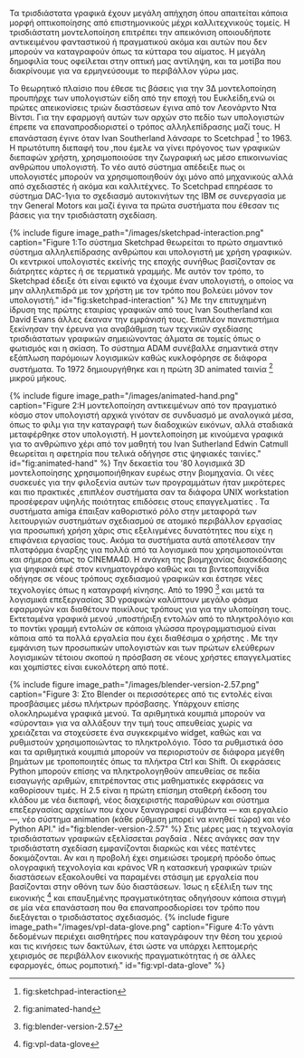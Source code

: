 Τα τρισδιάστατα γραφικά έχουν μεγάλη απήχηση  όπου απαιτείται κάποια μορφή οπτικοποίησης από επιστημονικούς μέχρι καλλιτεχνικούς τομείς. Η τρισδιάστατη μοντελοποίηση επιτρέπει την απεικόνιση οποιουδήποτε αντικειμένου φανταστικού ή πραγματικού ακόμα και αυτών που δεν μπορούν να καταγραφούν όπως τα κύτταρα του αίματος. Η μεγάλη δημοφιλία τους οφείλεται στην οπτική μας αντίληψη, και τα μοτίβα που διακρίνουμε για να ερμηνεύσουμε το περιβάλλον γύρω μας.

Το θεωρητικό πλαίσιο που έθεσε τις βάσεις για την 3Δ μοντελοποίηση προυπήρχε των υπολογιστών είδη από την εποχή του Ευκλείδη,ενώ οι πρώτες απεικονίσεις τριών διαστάσεων έγινα από τον Λεονάρντο Ντα Βίντσι. Για την εφαρμογή αυτών των αρχών στο πεδίο των υπολογιστών έπρεπε να επαναπροσδιοριστεί ο τρόπος αλληλεπίδρασης μαζί τους.  Η επανάσταση έγινε όταν Ivan Southerland  λάνσαρε το Scetchpad [^1] το 1963. Η πρωτότυπη διεπαφή του ,που έμελε να γίνει πρόγονος των γραφικών διεπαφών χρήστη, χρησιμοποιούσε την ζωγραφική ως μέσο επικοινωνίας ανθρώπου υπολογιστή. Το νέο αυτό σύστημα απέδειξε πως οι υπολογιστές μπορούν να χρησιμοποιηθούν όχι μόνο από μηχανικούς αλλά από σχεδιαστές ή ακόμα και καλλιτέχνες. Το Scetchpad επηρέασε το σύστημα  DAC-1για το σχεδιασμό αυτοκινήτων της IBM σε συνεργασία με την General Motors και μαζί έγινα τα πρώτα συστήματα που έθεσαν τις βάσεις για την τρισδιάστατη σχεδίαση.

{% include figure image_path="/images/sketchpad-interaction.png" caption="Figure 1:Το σύστημα Sketchpad θεωρείται το πρώτο σημαντικό σύστημα αλληλεπίδρασης ανθρώπου και υπολογιστή με χρήση γραφικών. Οι κεντρικοί υπολογιστές εκείνής της εποχής συνήθως βασίζονταν σε διάτρητες κάρτες ή σε τερματικά γραμμής. Με αυτόν τον τρόπο, το Sketchpad έδειξε ότι είναι εφικτό να έχουμε έναν υπολογιστή, ο οποίος να μην αλληλεπιδρά με τον χρήστη με τον τρόπο που βολεύει μόνον τον υπολογιστή." id="fig:sketchpad-interaction" %}
Με την επιτυχημένη ίδρυση της πρώτης εταιρίας γραφικών από τους Ivan Southerland  και David Evans άλλες έκαναν την εμφάνισή τους. Επιπλέον πανεπιστήμια ξεκίνησαν την έρευνα για αναβάθμιση των τεχνικών σχεδίασης τρισδιάστατων γραφικών σημειώνοντας άλματα σε τομείς όπως ο φωτισμός και η σκίαση. Το σύστημα ADAM συνέβαλλε σημαντικά στην εξάπλωση παρόμοιων λογισμικών καθώς κυκλοφόρησε σε διάφορα συστήματα. Το 1972 δημιουργήθηκε και η πρώτη 3D animated ταινία [^2] μικρού μήκους.

{% include figure image_path="/images/animated-hand.png" caption="Figure 2:Η μοντελοποίηση αντικειμένων από τον πραγματικό κόσμο στον υπολογιστή αρχικά γινόταν σε συνδυασμό με αναλογικά μέσα, όπως το φιλμ για την καταγραφή των διαδοχικών εικόνων, αλλά σταδιακά μεταφέρθηκε στον υπολογιστή. Η μοντελοποίηση με κινούμενα γραφικά για το ανθρώπινο χέρι από τον μαθητή του Ivan Sutherland Edwin Catmull θεωρείται η αφετηρία που τελικά οδήγησε στις ψηφιακές ταινίες." id="fig:animated-hand" %}
Την δεκαετία του ‘80 λογισμικά 3D μοντελοποίησης χρησιμοποιήθηκαν ευρέως στην βιομηχανία. Οι νέες συσκευές για την φιλοξενία αυτών των προγραμμάτων ήταν μικρότερες και πιο πρακτικές ,επιπλέον συστήματα σαν τα διάφορα UNIX workstation προσέφεραν υψηλής ποιότητας επιδόσεις στους επαγγελματίες . Τα συστήματα amiga έπαιξαν καθοριστικό ρόλο στην μεταφορά των λειτουργιών συστημάτων σχεδιασμού σε ατομικό περιβάλλον εργασίας για προσωπική χρήση χάρις στις εξελιγμένες δυνατότητες που είχε η επιφάνεια εργασίας τους. Ακόμα τα συστήματα αυτά αποτέλεσαν την πλατφόρμα έναρξης για πολλά από τα λογισμικά που χρησιμοποιούνται και σήμερα όπως το CINEMA4D. H ανάγκη της βιομηχανίας διασκέδασης για ψηφιακά εφέ στον κινηματογράφο καθώς και τα βιντεοπαιχνίδια οδήγησε σε νέους τρόπους σχεδιασμού γραφικών και  έστησε νέες τεχνολογίες όπως η καταγραφή κίνησης. Από το 1990 [^3] και μετά τα λογισμικά επεξεργασίας 3D γραφικών καλύπτουν μεγάλο φάσμα εφαρμογών και διαθέτουν ποικίλους τρόπους  για για την υλοποίηση τους. Εκτεταμένα γραφικά μενού ,υποστήριξη εντολών από το πληκτρολόγιο και το ποντίκι γραμμή εντολών σε κάποια γλώσσα προγραμματισμού είναι κάποια από τα πολλά εργαλεία που έχει διαθέσιμα ο χρήστης . Με την εμφάνιση των προσωπικών υπολογιστών και των πρώτων ελεύθερων λογισμικών τέτοιου σκοπού η πρόσβαση σε νέους χρήστες επαγγελματίες και χομπίστες είναι ευκολότερη από ποτέ.

{% include figure image_path="/images/blender-version-2.57.png" caption="Figure 3:	Στο Blender οι περισσότερες από τις εντολές είναι προσβάσιμες μέσω πλήκτρων πρόσβασης. Υπάρχουν επίσης ολοκληρωμένα γραφικά μενού. Τα αριθμητικά κουμπιά μπορούν να «σύρονται» για να αλλάξουν την τιμή τους απευθείας χωρίς να χρειάζεται να στοχεύσετε ένα συγκεκριμένο widget, καθώς και να ρυθμιστούν χρησιμοποιώντας το πληκτρολόγιο. Τόσο τα ρυθμιστικά όσο και τα αριθμητικά κουμπιά μπορούν να περιοριστούν σε διάφορα μεγέθη βημάτων με τροποποιητές όπως τα πλήκτρα Ctrl και Shift. Οι εκφράσεις Python μπορούν επίσης να πληκτρολογηθούν απευθείας σε πεδία εισαγωγής αριθμών, επιτρέποντας στις μαθηματικές εκφράσεις να καθορίσουν τιμές. Η 2.5 είναι η πρώτη επίσημη σταθερή έκδοση του κλάδου με νέα διεπαφή, νέος διαχειριστής παραθύρων και σύστημα επεξεργασίας αρχείων που έχουν ξαναγραφεί συμβάντα — και εργαλείο —, νέο σύστημα animation (κάθε ρύθμιση μπορεί να κινηθεί τώρα) και νέο Python API." id="fig:blender-version-2.57" %}
Στις μέρες μας η τεχνολογία τρισδιάστατων γραφικών εξελίσσεται ραγδαία . Νέες ανάγκες σαν την τρισδιάστατη σχεδίαση εμφανίζονται διαρκώς και νέες πατέντες δοκιμάζονται. Αν και η προβολή έχει σημειώσει τρομερή πρόοδο όπως ολογραφική τεχνολογία και κράνος VR η κατασκευή γραφικών τριών διαστάσεων εξακολουθεί να παραμένει στάσιμη με εργαλεία  που βασίζονται στην οθόνη των δύο διαστάσεων. Ίσως η εξέλιξη των της εικονικής [^4] και επαυξημένης πραγματικότητας οδηγήσουν κάποια στιγμή σε μία νέα επανάσταση που θα επαναπροσδιορίσει τον τρόπο που διεξάγεται ο τρισδιάστατος σχεδιασμός. 
{% include figure image_path="/images/vpl-data-glove.png" caption="Figure 4:Το γάντι δεδομένων περιέχει αισθητήρες που καταγράφουν την θέση του χεριού και τις κινήσεις των δακτύλων, έτσι ώστε να υπάρχει λεπτομερής χειρισμός σε περιβάλλον εικονικής πραγματικότητας ή σε άλλες εφαρμογές, όπως ρομποτική." id="fig:vpl-data-glove" %}

[^1]: fig:sketchpad-interaction

[^2]: fig:animated-hand

[^3]: fig:blender-version-2.57

[^4]: fig:vpl-data-glove